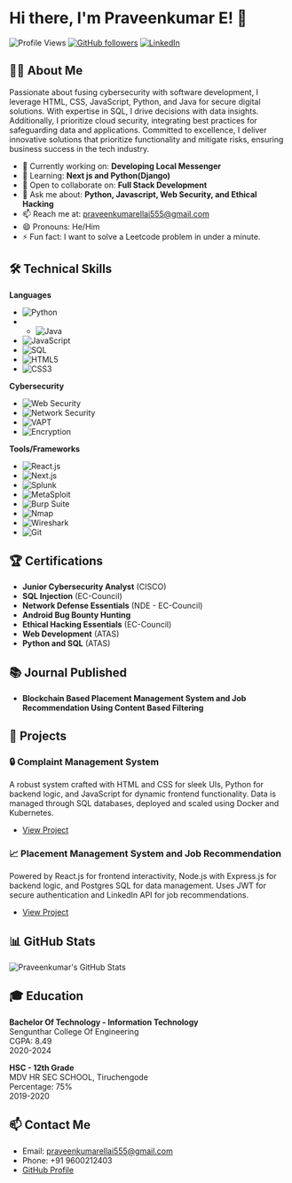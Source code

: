 # Hi there, I'm Praveenkumar E! 👾

![Profile Views](https://komarev.com/ghpvc/?username=CoderBot01&style=flat-square&color=green)
[![GitHub followers](https://img.shields.io/github/followers/CoderBot01?label=Follow&style=social)](https://github.com/CoderBot01/?tab=follow)
[![LinkedIn](https://img.shields.io/badge/LinkedIn-Connect-blue?style=social&logo=linkedin)](https://www.linkedin.com/in/praveenkumare24/)

## 👨‍💻 About Me

Passionate about fusing cybersecurity with software development, I leverage HTML, CSS, JavaScript, Python, and Java for secure digital solutions. With expertise in SQL, I drive decisions with data insights. Additionally, I prioritize cloud security, integrating best practices for safeguarding data and applications. Committed to excellence, I deliver innovative solutions that prioritize functionality and mitigate risks, ensuring business success in the tech industry.

- 🔭 Currently working on: **Developing Local Messenger**
- 🌱 Learning: **Next js and Python(Django)**
- 👯 Open to collaborate on: **Full Stack Development**
- 💬 Ask me about: **Python, Javascript, Web Security, and Ethical Hacking**
- 📫 Reach me at: praveenkumarellai555@gmail.com
- 😄 Pronouns: He/Him
- ⚡ Fun fact: I want to solve a Leetcode problem in under a minute.

## 🛠️ Technical Skills

**Languages**
- ![Python](https://img.shields.io/badge/-Python-000?style=flat&logo=python)
- - ![Java](https://img.shields.io/badge/-Java-007396?style=flat-square&logo=java&logoColor=white)
- ![JavaScript](https://img.shields.io/badge/-JavaScript-000?style=flat&logo=javascript)
- ![SQL](https://img.shields.io/badge/-SQL-000?style=flat&logo=mysql)
- ![HTML5](https://img.shields.io/badge/-HTML5-000?style=flat&logo=html5)
- ![CSS3](https://img.shields.io/badge/-CSS3-000?style=flat&logo=css3)

**Cybersecurity**
- ![Web Security](https://img.shields.io/badge/-Web%20Security-000?style=flat&logo=security)
- ![Network Security](https://img.shields.io/badge/-Network%20Security-000?style=flat&logo=cisco)
- ![VAPT](https://img.shields.io/badge/-VAPT-000?style=flat&logo=hack-the-box)
- ![Encryption](https://img.shields.io/badge/-Encryption-000?style=flat&logo=lock)

**Tools/Frameworks**
- ![React.js](https://img.shields.io/badge/-React.js-61DAFB?style=flat-square&logo=react&logoColor=black)
- ![Next.js](https://img.shields.io/badge/-Next.js-000000?style=flat-square&logo=next.js&logoColor=white)
- ![Splunk](https://img.shields.io/badge/-Splunk-000000?style=flat-square&logo=splunk&logoColor=white)
- ![MetaSploit](https://img.shields.io/badge/-MetaSploit-000?style=flat&logo=metasploit)
- ![Burp Suite](https://img.shields.io/badge/-Burp%20Suite-000?style=flat&logo=burp-suite)
- ![Nmap](https://img.shields.io/badge/-Nmap-000?style=flat&logo=nmap)
- ![Wireshark](https://img.shields.io/badge/-Wireshark-000?style=flat&logo=wireshark)
- ![Git](https://img.shields.io/badge/-Git-000?style=flat&logo=git)

## 🏆 Certifications
- **Junior Cybersecurity Analyst** (CISCO)
- **SQL Injection** (EC-Council)
- **Network Defense Essentials** (NDE - EC-Council)
- **Android Bug Bounty Hunting**
- **Ethical Hacking Essentials** (EC-Council)
- **Web Development** (ATAS)
- **Python and SQL** (ATAS)

## 📚 Journal Published
- **Blockchain Based Placement Management System and Job Recommendation Using Content Based Filtering**

## 📂 Projects

### 🔒 Complaint Management System
A robust system crafted with HTML and CSS for sleek UIs, Python for backend logic, and JavaScript for dynamic frontend functionality. Data is managed through SQL databases, deployed and scaled using Docker and Kubernetes.

- [View Project](https://github.com/CoderBot01/complaint-management-system)

### 📈 Placement Management System and Job Recommendation
Powered by React.js for frontend interactivity, Node.js with Express.js for backend logic, and Postgres SQL for data management. Uses JWT for secure authentication and LinkedIn API for job recommendations.

- [View Project](https://github.com/CoderBot01/placement-management-system)

## 📊 GitHub Stats

![Praveenkumar's GitHub Stats](https://github-readme-stats.vercel.app/api?username=CoderBot01&show_icons=true&theme=radical)

## 🎓 Education

**Bachelor Of Technology - Information Technology**  
Sengunthar College Of Engineering  
CGPA: 8.49  
2020-2024

**HSC - 12th Grade**  
MDV HR SEC SCHOOL, Tiruchengode  
Percentage: 75%  
2019-2020

## 📫 Contact Me
- Email: praveenkumarellai555@gmail.com
- Phone: +91 9600212403
- [GitHub Profile](https://github.com/CoderBot01)
